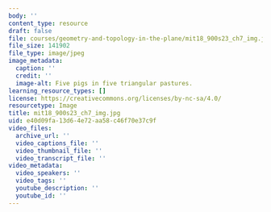 ```yaml
---
body: ''
content_type: resource
draft: false
file: courses/geometry-and-topology-in-the-plane/mit18_900s23_ch7_img.jpg
file_size: 141902
file_type: image/jpeg
image_metadata:
  caption: ''
  credit: ''
  image-alt: Five pigs in five triangular pastures.
learning_resource_types: []
license: https://creativecommons.org/licenses/by-nc-sa/4.0/
resourcetype: Image
title: mit18_900s23_ch7_img.jpg
uid: e40d09fa-13d6-4e72-aa58-c46f70e37c9f
video_files:
  archive_url: ''
  video_captions_file: ''
  video_thumbnail_file: ''
  video_transcript_file: ''
video_metadata:
  video_speakers: ''
  video_tags: ''
  youtube_description: ''
  youtube_id: ''
---
```

